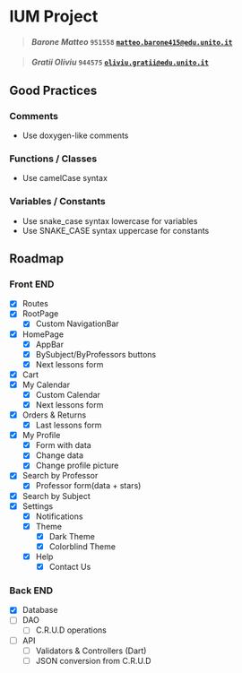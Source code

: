 # IUM Project

> #### *Barone Matteo* `951558` <a href="mailto:matteo.barone415@edu.unito.it">`matteo.barone415@edu.unito.it`</a>

> #### *Gratii Oliviu* `944575` <a href="mailto:oliviu.gratii@edu.unito.it">`oliviu.gratii@edu.unito.it`</a>

## Good Practices
### Comments
- Use doxygen-like comments

### Functions / Classes
- Use camelCase syntax

### Variables / Constants
- Use snake_case syntax lowercase for variables
- Use SNAKE_CASE syntax uppercase for constants


## Roadmap
### Front END

- [X] Routes
- [X] RootPage
  - [X] Custom NavigationBar
- [X] HomePage
  - [X] AppBar
  - [X] BySubject/ByProfessors buttons
  - [X] Next lessons form
- [X] Cart
- [X] My Calendar
  - [X] Custom Calendar
  - [X] Next lessons form
- [X] Orders & Returns
  - [X] Last lessons form
- [X] My Profile
  - [X] Form with data
  - [X] Change data
  - [X] Change profile picture
- [X] Search by Professor
  - [X] Professor form(data + stars)
- [X] Search by Subject
- [X] Settings
  - [X] Notifications
  - [X] Theme
    - [X] Dark Theme
    - [X] Colorblind Theme
  - [X] Help
    - [X] Contact Us
  
### Back END

- [X] Database
- [ ] DAO
  - [ ] C.R.U.D operations
- [ ] API
  - [ ] Validators & Controllers (Dart) 
  - [ ] JSON conversion from C.R.U.D
